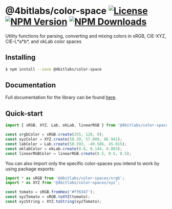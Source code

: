 # @4bitlabs/color-space [![License][license]][npm] [![NPM Version][version]][npm] [![NPM Downloads][dl]][npm]

[npm]: https://www.npmjs.com/package/@4bitlabs/color-space
[version]: https://img.shields.io/npm/v/%404bitlabs%2Fcolor-space
[license]: https://img.shields.io/npm/l/%404bitlabs%2Fcolor-space
[dl]: https://img.shields.io/npm/dy/%404bitlabs%2Fcolor-space

Utility functions for parsing, converting and mixing colors in sRGB, CIE-XYZ, CIE-L\*a\*b\*, and okLab color spaces

## Installing

```bash
$ npm install --save @4bitlabs/color-space
```

## Documentation

Full documentation for the library can be found [here](https://32bitkid.github.io/sci.js/modules/_4bitlabs_color_space.html).

## Quick-start

```ts
import { sRGB, XYZ, Lab, okLab, linearRGB } from '@4bitlabs/color-space';

const srgbColor = sRGB.create(255, 128, 0);
const xyzColor = XYZ.create(50.39, 57.009, 86.941);
const labColor = Lab.create(50.593, -49.586, 45.015);
const oklabColor = okLab.create(0.8, 0.144, 0.083);
const linearRGBColor = linearRGB.create(0.5, 0.5, 0.5);
```

You can also import only the specific color-spaces you intend to work by using package exports:

```ts
import * as sRGB from '@4bitlabs/color-spaces/srgb';
import * as XYZ from '@4bitlabs/color-spaces/xyz';

const tomato = sRGB.fromHex('#ff6347');
const xyzTomato = sRGB.toXYZ(tomato);
const xyzString = XYZ.toString(xyzTomato);
```
